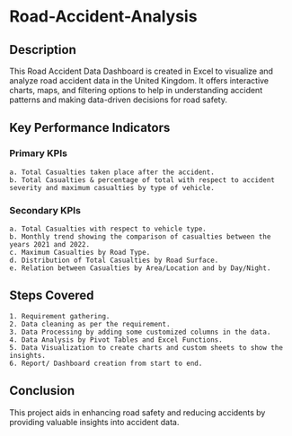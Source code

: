 # Road-Accident-Analysis

## Description
This Road Accident Data Dashboard is created in Excel to visualize and analyze road accident data in the United Kingdom. It offers interactive charts, maps, and filtering options to help in understanding accident patterns and making data-driven decisions for road safety. 

## Key Performance Indicators
 ### Primary KPIs
    a. Total Casualties taken place after the accident.
    b. Total Casualties & percentage of total with respect to accident severity and maximum casualties by type of vehicle.
 ### Secondary KPIs
    a. Total Casualties with respect to vehicle type.
    b. Monthly trend showing the comparison of casualties between the years 2021 and 2022.
    c. Maximum Casualties by Road Type.
    d. Distribution of Total Casualties by Road Surface.
    e. Relation between Casualties by Area/Location and by Day/Night.

## Steps Covered
    1. Requirement gathering.
    2. Data cleaning as per the requirement.
    3. Data Processing by adding some customized columns in the data.
    4. Data Analysis by Pivot Tables and Excel Functions.
    5. Data Visualization to create charts and custom sheets to show the insights.
    6. Report/ Dashboard creation from start to end.

## Conclusion  
This project aids in enhancing road safety and reducing accidents by providing valuable insights into accident data.
